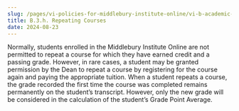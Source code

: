 ```yaml
---
slug: /pages/vi-policies-for-middlebury-institute-online/vi-b-academic-policies/b-3-policies-concerning-enrollment-payment/b-3-h-repeating-courses
title: B.3.h. Repeating Courses
date: 2024-08-23
---
```

Normally, students enrolled in the Middlebury Institute Online are not permitted to repeat a course for which they have earned credit and a passing grade. However, in rare cases, a student may be granted permission by the Dean to repeat a course by registering for the course again and paying the appropriate tuition. When a student repeats a course, the grade recorded the first time the course was completed remains permanently on the student’s transcript. However, only the new grade will be considered in the calculation of the student’s Grade Point Average.
